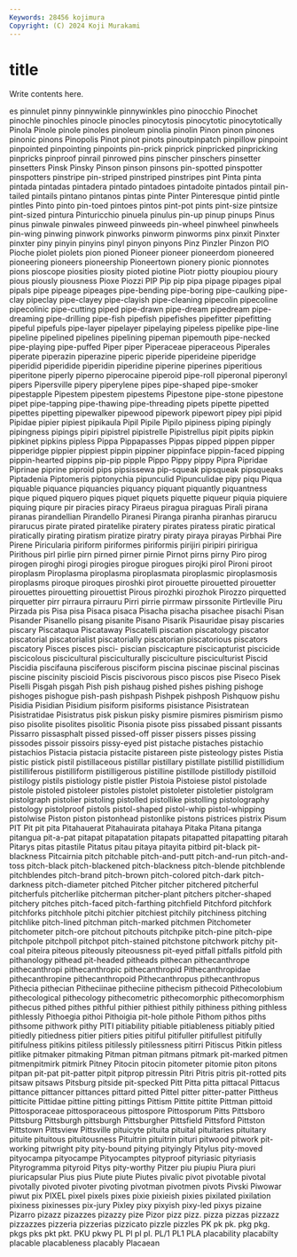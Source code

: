 ```yaml
---
Keywords: 28456 kojimura
Copyright: (C) 2024 Koji Murakami
---
```


# title

Write contents here.



es pinnulet pinny pinnywinkle pinnywinkles pino pinocchio Pinochet pinochle
pinochles pinocle pinocles pinocytosis pinocytotic pinocytotically Pinola Pinole pinole pinoles
pinoleum pinolia pinolin Pinon pinon pinones pinonic pinons Pinopolis Pinot
pinot pinots pinoutpinpatch pinpillow pinpoint pinpointed pinpointing pinpoints pin-prick pinprick
pinpricked pinpricking pinpricks pinproof pinrail pinrowed pins pinscher pinschers pinsetter
pinsetters Pinsk Pinsky Pinson pinson pinsons pin-spotted pinspotter pinspotters pinstripe
pin-striped pinstriped pinstripes pint Pinta pinta pintada pintadas pintadera pintado
pintadoes pintadoite pintados pintail pin-tailed pintails pintano pintanos pintas pinte
Pinter Pinteresque pintid pintle pintles Pinto pinto pin-toed pintoes pintos
pint-pot pints pint-size pintsize pint-sized pintura Pinturicchio pinuela pinulus pin-up
pinup pinups Pinus pinus pinwale pinwales pinweed pinweeds pin-wheel pinwheel
pinwheels pin-wing pinwing pinwork pinworks pinworm pinworms pinx pinxit Pinxter
pinxter piny pinyin pinyins pinyl pinyon pinyons Pinz Pinzler Pinzon
PIO Pioche piolet piolets pion pioned Pioneer pioneer pioneerdom pioneered
pioneering pioneers pioneership Pioneertown pionery pionic pionnotes pions pioscope piosities
piosity pioted piotine Piotr piotty pioupiou pioury pious piously piousness
Pioxe Piozzi PIP Pip pip pipa pipage pipages pipal pipals
pipe pipeage pipeages pipe-bending pipe-boring pipe-caulking pipe-clay pipeclay pipe-clayey pipe-clayish
pipe-cleaning pipecolin pipecoline pipecolinic pipe-cutting piped pipe-drawn pipe-dream pipedream pipe-dreaming
pipe-drilling pipe-fish pipefish pipefishes pipefitter pipefitting pipeful pipefuls pipe-layer pipelayer
pipelaying pipeless pipelike pipe-line pipeline pipelined pipelines pipelining pipeman pipemouth
pipe-necked pipe-playing pipe-puffed Piper piper Piperaceae piperaceous Piperales piperate piperazin
piperazine piperic piperide piperideine piperidge piperidid piperidide piperidin piperidine piperine
piperines piperitious piperitone piperly piperno piperocaine piperoid pipe-roll piperonal piperonyl
pipers Pipersville pipery piperylene pipes pipe-shaped pipe-smoker pipestapple Pipestem pipestem
pipestems Pipestone pipe-stone pipestone pipet pipe-tapping pipe-thawing pipe-threading pipets pipette
pipetted pipettes pipetting pipewalker pipewood pipework pipewort pipey pipi pipid
Pipidae pipier pipiest pipikaula Pipil Pipile Pipilo pipiness piping pipingly
pipingness pipings pipiri pipistrel pipistrelle Pipistrellus pipit pipits pipkin pipkinet
pipkins pipless Pippa Pippapasses Pippas pipped pippen pipper pipperidge pippier
pippiest pippin pippiner pippinface pippin-faced pipping pippin-hearted pippins pip-pip pipple
Pippo Pippy pippy Pipra Pipridae Piprinae piprine piproid pips pipsissewa
pip-squeak pipsqueak pipsqueaks Piptadenia Piptomeris piptonychia pipunculid Pipunculidae pipy piqu
Piqua piquable piquance piquancies piquancy piquant piquantly piquantness pique piqued
piquero piques piquet piquets piquette piqueur piquia piquiere piquing piqure
pir piracies piracy Piraeus piragua piraguas Pirali pirana piranas pirandellian
Pirandello Piranesi Piranga piranha piranhas pirarucu pirarucus pirate pirated piratelike
piratery pirates piratess piratic piratical piratically pirating piratism piratize piratry
piraty piraya pirayas Pirbhai Pire Pirene Piricularia piriform piriformes piriformis
pirijiri piripiri piririgua Pirithous pirl pirlie pirn pirned pirner pirnie
Pirnot pirns pirny Piro pirog pirogen piroghi pirogi pirogies pirogue
pirogues pirojki pirol Pironi piroot piroplasm Piroplasma piroplasma piroplasmata piroplasmic
piroplasmosis piroplasms piroque piroques piroshki pirot pirouette pirouetted pirouetter pirouettes
pirouetting pirouettist Pirous pirozhki pirozhok Pirozzo pirquetted pirquetter pirr pirraura
pirrauru Pirri pirrie pirrmaw pirssonite Pirtleville Piru Pirzada pis Pisa
pisa Pisaca pisaca Pisacha pisacha pisachee pisachi Pisan Pisander Pisanello
pisang pisanite Pisano Pisarik Pisauridae pisay piscaries piscary Piscataqua Piscataway
Piscatelli piscation piscatology piscator piscatorial piscatorialist piscatorially piscatorian piscatorious piscators
piscatory Pisces pisces pisci- piscian piscicapture piscicapturist piscicide piscicolous piscicultural
pisciculturally pisciculture pisciculturist Piscid Piscidia piscifauna pisciferous pisciform piscina piscinae
piscinal piscinas piscine piscinity piscioid Piscis piscivorous pisco piscos pise
Piseco Pisek Piselli Pisgah pisgah Pish pish pishaug pished pishes
pishing pishoge pishoges pishogue pish-pash pishpash Pishpek pishposh Pishquow pishu
Pisidia Pisidian Pisidium pisiform pisiforms pisistance Pisistratean Pisistratidae Pisistratus pisk
piskun pisky pismire pismires pismirism pismo piso pisolite pisolites pisolitic
Pisonia pisote piss pissabed pissant pissants Pissarro pissasphalt pissed pissed-off
pisser pissers pisses pissing pissodes pissoir pissoirs pissy-eyed pist pistache
pistaches pistachio pistachios Pistacia pistacia pistacite pistareen piste pisteology pistes
Pistia pistic pistick pistil pistillaceous pistillar pistillary pistillate pistillid pistillidium
pistilliferous pistilliform pistilligerous pistilline pistillode pistillody pistilloid pistilogy pistils pistiology
pistle pistler Pistoia Pistoiese pistol pistolade pistole pistoled pistoleer pistoles
pistolet pistoleter pistoletier pistolgram pistolgraph pistolier pistoling pistolled pistollike pistolling
pistolography pistology pistolproof pistols pistol-shaped pistol-whip pistol-whipping pistolwise Piston piston
pistonhead pistonlike pistons pistrices pistrix Pisum PIT Pit pit pita
Pitahauerat Pitahauirata pitahaya Pitaka Pitana pitanga pitangua pit-a-pat pitapat pitapatation
pitapats pitapatted pitapatting pitarah Pitarys pitas pitastile Pitatus pitau pitaya
pitayita pitbird pit-black pit-blackness Pitcairnia pitch pitchable pitch-and-putt pitch-and-run pitch-and-toss
pitch-black pitch-blackened pitch-blackness pitch-blende pitchblende pitchblendes pitch-brand pitch-brown pitch-colored pitch-dark
pitch-darkness pitch-diameter pitched Pitcher pitcher pitchered pitcherful pitcherfuls pitcherlike pitcherman
pitcher-plant pitchers pitcher-shaped pitchery pitches pitch-faced pitch-farthing pitchfield Pitchford pitchfork
pitchforks pitchhole pitchi pitchier pitchiest pitchily pitchiness pitching pitchlike pitch-lined
pitchman pitch-marked pitchmen Pitchometer pitchometer pitch-ore pitchout pitchouts pitchpike pitch-pine
pitch-pipe pitchpole pitchpoll pitchpot pitch-stained pitchstone pitchwork pitchy pit-coal piteira
piteous piteously piteousness pit-eyed pitfall pitfalls pitfold pith pithanology pithead
pit-headed pitheads pithecan pithecanthrope pithecanthropi pithecanthropic pithecanthropid Pithecanthropidae pithecanthropine pithecanthropoid
Pithecanthropus pithecanthropus Pithecia pithecian Pitheciinae pitheciine pithecism pithecoid Pithecolobium pithecological
pithecology pithecometric pithecomorphic pithecomorphism pithecus pithed pithes pithful pithier pithiest
pithily pithiness pithing pithless pithlessly Pithoegia pithoi Pithoigia pit-hole pithole
Pithom pithos piths pithsome pithwork pithy PITI pitiability pitiable pitiableness
pitiably pitied pitiedly pitiedness pitier pitiers pities pitiful pitifuller pitifullest
pitifully pitifulness pitikins pitiless pitilessly pitilessness pitirri Pitiscus Pitkin pitless
pitlike pitmaker pitmaking Pitman pitman pitmans pitmark pit-marked pitmen pitmenpitmirk
pitmirk Pitney Pitocin pitocin pitometer pitomie piton pitons pitpan pit-pat
pit-patter pitpit pitprop pitressin Pitri Pitris pitris pit-rotted pits pitsaw
pitsaws Pitsburg pitside pit-specked Pitt Pitta pitta pittacal Pittacus pittance
pittancer pittances pittard pitted Pittel pitter pitter-patter Pittheus pitticite Pittidae
pittine pitting pittings Pittism Pittite pittite Pittman pittoid Pittosporaceae pittosporaceous
pittospore Pittosporum Pitts Pittsboro Pittsburg Pittsburgh pittsburgh Pittsburgher Pittsfield Pittsford
Pittston Pittstown Pittsview Pittsville pituicyte pituita pituital pituitaries pituitary pituite
pituitous pituitousness Pituitrin pituitrin pituri pitwood pitwork pit-working pitwright pity
pity-bound pitying pityingly Pitylus pity-moved pityocampa pityocampe Pityocamptes pityproof pityriasic
pityriasis Pityrogramma pityroid Pitys pity-worthy Pitzer piu piupiu Piura piuri
piuricapsular Pius pius Piute piute Piutes pivalic pivot pivotable pivotal
pivotally pivoted pivoter pivoting pivotman pivotmen pivots Pivski Piwowar piwut
pix PIXEL pixel pixels pixes pixie pixieish pixies pixilated pixilation
pixiness pixinesses pix-jury Pixley pixy pixyish pixy-led pixys pizaine Pizarro
pizazz pizazzes pizazzy pize Pizor pizz pizz. pizza pizzas pizzazz
pizzazzes pizzeria pizzerias pizzicato pizzle pizzles PK pk pk. pkg
pkg. pkgs pks pkt pkt. PKU pkwy PL Pl pl
pl. PL/1 PL1 PLA placability placabilty placable placableness placably Placaean
